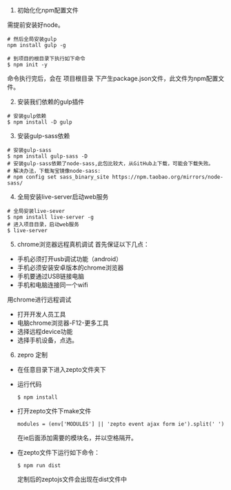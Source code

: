 1. 初始化化npm配置文件

需提前安装好node。
```shell
# 然后全局安装gulp
npm install gulp -g
```

```shell
# 到项目的根目录下执行如下命令
$ npm init -y
```
命令执行完后，会在 项目根目录 下产生package.json文件，此文件为npm配置文件。


2. 安装我们依赖的gulp插件

```shell
# 安装gulp依赖
$ npm install -D gulp
```

3. 安装gulp-sass依赖
```shell
# 安装gulp-sass
$ npm install gulp-sass -D
# 安装gulp-sass依赖了node-sass,此包比较大，从GitHub上下载，可能会下载失败。
# 解决办法，下载淘宝镜像node-sass:
# npm config set sass_binary_site https://npm.taobao.org/mirrors/node-sass/
```

4. 全局安装live-server启动web服务
```shell
# 全局安装live-sever
$ npm install live-server -g
# 进入项目目录，启动web服务
$ live-server
```

5. chrome浏览器远程真机调试
首先保证以下几点：
+ 手机必须打开usb调试功能（android）
+ 手机必须安装安卓版本的chrome浏览器
+ 手机要通过USB链接电脑
+ 手机和电脑连接同一个wifi

用chrome进行远程调试
+ 打开开发人员工具
+ 电脑chrome浏览器-F12-更多工具
+ 选择远程device功能
+ 选择手机设备，点选。

6. zepro 定制
+ 在任意目录下进入zepto文件夹下
+ 运行代码
  ```
  $ npm install
  ```
+ 打开zepto文件下make文件
  ```
  modules = (env['MODULES'] || 'zepto event ajax form ie').split(' ')
  ```
  在ie后面添加需要的模块名，并以空格隔开。

+ 在zepto文件下运行如下命令：
  ```
  $ npm run dist
  ```
  定制后的zeptojs文件会出现在dist文件中

